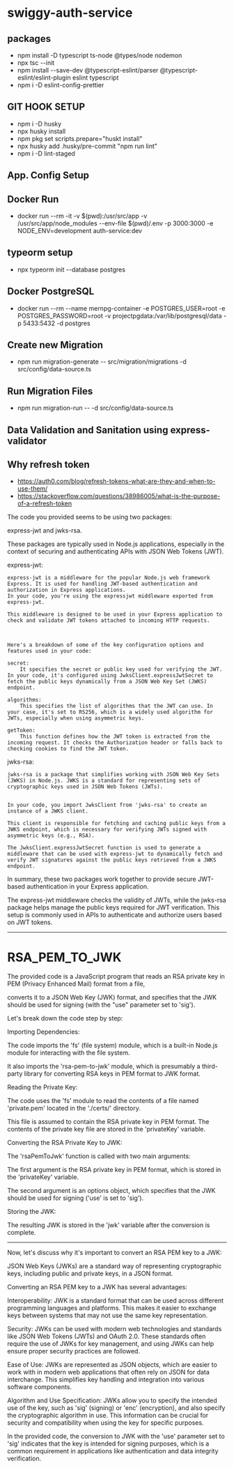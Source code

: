# swiggy-auth-service

## packages

- npm install -D typescript ts-node @types/node nodemon
- npx tsc --init
- npm install --save-dev @typescript-eslint/parser @typescript-eslint/eslint-plugin eslint typescript
- npm i -D eslint-config-prettier

## GIT HOOK SETUP

- npm i -D husky
- npx husky install
- npm pkg set scripts.prepare="huskt install"
- npx husky add .husky/pre-commit "npm run lint"
- npm i -D lint-staged

## App. Config Setup

## Docker Run

- docker run --rm -it -v $(pwd):/usr/src/app -v /usr/src/app/node_modules --env-file $(pwd)/.env -p 3000:3000 -e NODE_ENV=development auth-service:dev

## typeorm setup

- npx typeorm init --database postgres

## Docker PostgreSQL

- docker run --rm --name mernpg-container -e POSTGRES_USER=root -e POSTGRES_PASSWORD=root -v projectpgdata:/var/lib/postgresql/data -p 5433:5432 -d postgres

## Create new Migration

- npm run migration-generate -- src/migration/migrations -d src/config/data-source.ts

## Run Migration Files

- npm run migration-run -- -d src/config/data-source.ts

## Data Validation and Sanitation using express-validator

## Why refresh token

- https://auth0.com/blog/refresh-tokens-what-are-they-and-when-to-use-them/
- https://stackoverflow.com/questions/38986005/what-is-the-purpose-of-a-refresh-token

The code you provided seems to be using two packages:

express-jwt and jwks-rsa.

These packages are typically used in Node.js applications, especially in the context of securing and authenticating APIs with JSON Web Tokens (JWT).

express-jwt:

    express-jwt is a middleware for the popular Node.js web framework Express. It is used for handling JWT-based authentication and authorization in Express applications.
    In your code, you're using the expressjwt middleware exported from express-jwt.

    This middleware is designed to be used in your Express application to check and validate JWT tokens attached to incoming HTTP requests.



    Here's a breakdown of some of the key configuration options and features used in your code:

    secret:
        It specifies the secret or public key used for verifying the JWT. In your code, it's configured using JwksClient.expressJwtSecret to fetch the public keys dynamically from a JSON Web Key Set (JWKS) endpoint.

    algorithms:
        This specifies the list of algorithms that the JWT can use. In your case, it's set to RS256, which is a widely used algorithm for JWTs, especially when using asymmetric keys.

    getToken:
        This function defines how the JWT token is extracted from the incoming request. It checks the Authorization header or falls back to checking cookies to find the JWT token.

jwks-rsa:

    jwks-rsa is a package that simplifies working with JSON Web Key Sets (JWKS) in Node.js. JWKS is a standard for representing sets of cryptographic keys used in JSON Web Tokens (JWTs).


    In your code, you import JwksClient from 'jwks-rsa' to create an instance of a JWKS client.

    This client is responsible for fetching and caching public keys from a JWKS endpoint, which is necessary for verifying JWTs signed with asymmetric keys (e.g., RSA).

    The JwksClient.expressJwtSecret function is used to generate a middleware that can be used with express-jwt to dynamically fetch and verify JWT signatures against the public keys retrieved from a JWKS endpoint.

In summary, these two packages work together to provide secure JWT-based authentication in your Express application.

The express-jwt middleware checks the validity of JWTs, while the jwks-rsa package helps manage the public keys required for JWT verification.
This setup is commonly used in APIs to authenticate and authorize users based on JWT tokens.

---

# RSA_PEM_TO_JWK

The provided code is a JavaScript program that reads an RSA private key in PEM (Privacy Enhanced Mail) format from a file,

converts it to a JSON Web Key (JWK) format, and specifies that the JWK should be used for signing (with the "use" parameter set to 'sig').

Let's break down the code step by step:

Importing Dependencies:

The code imports the 'fs' (file system) module, which is a built-in Node.js module for interacting with the file system.

It also imports the 'rsa-pem-to-jwk' module, which is presumably a third-party library for converting RSA keys in PEM format to JWK format.

Reading the Private Key:

The code uses the 'fs' module to read the contents of a file named 'private.pem' located in the './certs/' directory.

This file is assumed to contain the RSA private key in PEM format.
The contents of the private key file are stored in the 'privateKey' variable.

Converting the RSA Private Key to JWK:

The 'rsaPemToJwk' function is called with two main arguments:

The first argument is the RSA private key in PEM format, which is stored in the 'privateKey' variable.

The second argument is an options object, which specifies that the JWK should be used for signing ('use' is set to 'sig').

Storing the JWK:

The resulting JWK is stored in the 'jwk' variable after the conversion is complete.

---

Now, let's discuss why it's important to convert an RSA PEM key to a JWK:

JSON Web Keys (JWKs) are a standard way of representing cryptographic keys, including public and private keys, in a JSON format.

Converting an RSA PEM key to a JWK has several advantages:

Interoperability:
JWK is a standard format that can be used across different programming languages and platforms.
This makes it easier to exchange keys between systems that may not use the same key representation.

Security:
JWKs can be used with modern web technologies and standards like JSON Web Tokens (JWTs) and OAuth 2.0.
These standards often require the use of JWKs for key management, and using JWKs can help ensure proper security practices are followed.

Ease of Use:
JWKs are represented as JSON objects, which are easier to work with in modern web applications that often rely on JSON for data interchange.
This simplifies key handling and integration into various software components.

Algorithm and Use Specification:
JWKs allow you to specify the intended use of the key, such as 'sig' (signing) or 'enc' (encryption), and also specify the cryptographic algorithm in use.
This information can be crucial for security and compatibility when using the key for specific purposes.

In the provided code, the conversion to JWK with the 'use' parameter set to 'sig' indicates that the key is intended for signing purposes, which is a common requirement in applications like authentication and data integrity verification.
